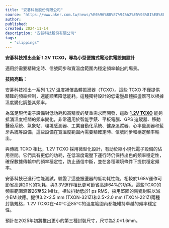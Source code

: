 ```yaml
---
title: "安碁科技股份有限公司"
source: "https://www.aker.com.tw/news/%E6%96%B0%E7%94%A2%E5%93%81%E8%88%87%E6%87%89%E7%94%A8/%E5%AE%89%E7%A2%81%E7%A7%91%E6%8A%80%E6%8E%A8%E5%87%BA%E5%85%A8%E6%96%B0-1-2V-TCXO-%E5%B0%88%E7%82%BA%E5%B0%8F%E5%9E%8B%E4%BE%BF%E6%94%9C%E5%BC%8F%E9%9B%BB%E6%B1%A0%E4%BE%9B%E9%9B%BB%E8%A8%AD%E5%82%99%E8%A8%AD%E8%A8%88"
author:
published:
created: 2024-11-14
description: "安碁科技股份有限公司"
tags:
  - "clippings"
---
```

**安碁科技推出全新 1.2V TCXO，專為小型便攜式電池供電設備設計**

適用於需要精確定時、信號同步和寬溫度範圍內穩定頻率輸出的場景。

**技術亮點：**

安碁科技推出一系列 1.2V 溫度補償晶體振盪器（TCXO）。這些 TCXO 不僅提供精確的頻率控制，還能顯著降低能耗。這種獨特設計的低電壓晶體振盪器可以根據溫度變化調整其頻率。

為滿足現代電子設備對低功耗和高精度的雙重需求而開發，這款 **[1.2V TCXO](https://www.aker.com.tw/oscillators-tcxo)** 能夠抵消溫度相關的頻率變化，非常適用於智能手錶、平板電腦、GPS 追蹤器、移動醫療系統、氣象站、環境感測器、工業自動化系統、健身追蹤器、心率監測器和藍牙系統等設備，這些設備在寬溫度範圍內需要精確定時、信號同步和穩定頻率輸出。

與傳統 TCXO 相比，1.2V TCXO 採用微型化設計，有助於縮小現代電子設備的佔用空間。它們具有更低的功耗，在低溫度電壓下運行時仍保持出色的頻率穩定性，確保數據傳輸中的頻率穩定性，防止通信中斷，並在各種環境條件下提供穩定頻率。

安碁科技已進行性能測試，驗證了這些振盪器的低功耗性能，相較於1.68V運作可節省高達20%的功耗，與3.3V運作相比更可節省高達64%的功耗。這些TCXO的頻率範圍涵蓋26至52 MHz，相位抖動低於1 ps RMS，採用堅固的陶瓷封裝以減少EMI效應。提供3.2×2.5 mm (TXON-321Z)和2.5×2.0 mm (TXON-221Z)兩種封裝規格，1.2V TCXO在-40°C至85°C的溫度範圍內都能維持卓越的頻率穩定性。

預計在2025年初將推出更小的第三種封裝尺寸，尺寸為2.0×1.6mm。